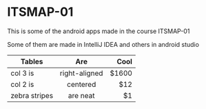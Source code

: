 # ITSMAP-01
This is some of the android apps made in the course ITSMAP-01 

Some of them are made in IntelliJ IDEA and others in android studio

| Tables        | Are           | Cool  |
| ------------- |:-------------:| -----:|
| col 3 is      | right-aligned | $1600 |
| col 2 is      | centered      |   $12 |
| zebra stripes | are neat      |    $1 |
